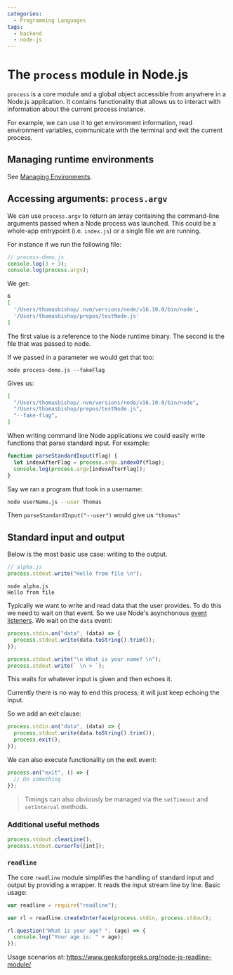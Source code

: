 ```yaml
---
categories:
  - Programming Languages
tags:
  - backend
  - node-js
---
```


# The `process` module in Node.js

`process` is a core module and a global object accessible from anywhere in a Node.js application. It contains functionality that allows us to interact with information about the current process instance.

For example, we can use it to get environment information, read environment variables, communicate with the terminal and exit the current process.

## Managing runtime environments

See [Managing Environments](/Programming_Languages/Node/Architecture/Managing_environments.md).

## Accessing arguments: `process.argv`

We can use `process.argv` to return an array containing the command-line arguments passed when a Node process was launched. This could be a whole-app entrypoint (i.e. `index.js`) or a single file we are running.

For instance if we run the following file:

```js
// process-demo.js
console.log(3 + 3);
console.log(process.argv);
```

We get:

```bash
6
[
  '/Users/thomasbishop/.nvm/versions/node/v16.10.0/bin/node',
  '/Users/thomasbishop/prepos/testNode.js'
]
```

The first value is a reference to the Node runtime binary. The second is the file that was passed to node.

If we passed in a parameter we would get that too:

```
node process-demo.js --fakeFlag
```

Gives us:

```bash
[
  "/Users/thomasbishop/.nvm/versions/node/v16.10.0/bin/node",
  "/Users/thomasbishop/prepos/testNode.js",
  "--fake-flag",
]
```

When writing command line Node applications we could easily write functions that parse standard input. For example:

```js
function parseStandardInput(flag) {
  let indexAfterFlag = process.argv.indexOf(flag);
  console.log(process.argv[indexAfterFlag]);
}
```

Say we ran a program that took in a username:

```bash
node userName.js --user Thomas
```

Then `parseStandardInput("--user")` would give us `"thomas"`

## Standard input and output

Below is the most basic use case: writing to the output.

```js
// alpha.js
process.stdout.write("Hello from file \n");
```

```
node alpha.js
Hello from file
```

Typically we want to write and read data that the user provides. To do this we need to wait on that event. So we use Node's asynchonous [event listeners](/Programming_Languages/Node/Modules/Core/Node_JS_events_module.md). We wait on the `data` event:

```js
process.stdin.on("data", (data) => {
  process.stdout.write(data.toString().trim());
});

process.stdout.write("\n What is your name? \n");
process.stdout.write(` \n > `);
```

This waits for whatever input is given and then echoes it.

Currently there is no way to end this process; it will just keep echoing the input.

So we add an exit clause:

```js
process.stdin.on("data", (data) => {
  process.stdout.write(data.toString().trim());
  process.exit();
});
```

We can also execute functionality on the exit event:

```js
process.on("exit", () => {
  // Do something
});
```

> Timings can also obviously be managed via the `setTimeout` and `setInterval` methods.

### Additional useful methods

```js
process.stdout.clearLine();
process.stdout.cursorTo([int]);
```

### `readline`

The core `readline` module simplifies the handling of standard input and output by providing a wrapper. It reads the input stream line by line. Basic usage:

```js
var readline = require("readline");

var rl = readline.createInterface(process.stdin, process.stdout);

rl.question("What is your age? ", (age) => {
  console.log("Your age is: " + age);
});
```

Usage scenarios at: https://www.geeksforgeeks.org/node-js-readline-module/
